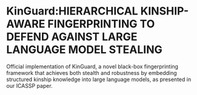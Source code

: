 # KinGuard:HIERARCHICAL KINSHIP-AWARE FINGERPRINTING TO DEFEND AGAINST LARGE LANGUAGE MODEL STEALING
Official implementation of KinGuard, a novel black-box fingerprinting framework that achieves both stealth and robustness by embedding structured kinship knowledge into large language models, as presented in our ICASSP paper.
